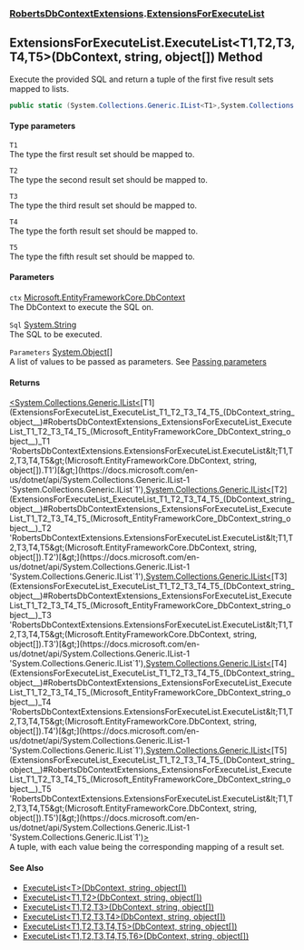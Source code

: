 ### [RobertsDbContextExtensions](RobertsDbContextExtensions 'RobertsDbContextExtensions').[ExtensionsForExecuteList](ExtensionsForExecuteList 'RobertsDbContextExtensions.ExtensionsForExecuteList')
## ExtensionsForExecuteList.ExecuteList&lt;T1,T2,T3,T4,T5&gt;(DbContext, string, object[]) Method
Execute the provided SQL and return a tuple of the 
first five result sets mapped to lists.
```csharp
public static (System.Collections.Generic.IList<T1>,System.Collections.Generic.IList<T2>,System.Collections.Generic.IList<T3>,System.Collections.Generic.IList<T4>,System.Collections.Generic.IList<T5>) ExecuteList<T1,T2,T3,T4,T5>(this Microsoft.EntityFrameworkCore.DbContext ctx, string Sql, params object[] Parameters);
```
#### Type parameters
<a name='RobertsDbContextExtensions_ExtensionsForExecuteList_ExecuteList_T1_T2_T3_T4_T5_(Microsoft_EntityFrameworkCore_DbContext_string_object__)_T1'></a>
`T1`  
The type the first result set should be mapped to.
  
<a name='RobertsDbContextExtensions_ExtensionsForExecuteList_ExecuteList_T1_T2_T3_T4_T5_(Microsoft_EntityFrameworkCore_DbContext_string_object__)_T2'></a>
`T2`  
The type the second result set should be mapped to.
  
<a name='RobertsDbContextExtensions_ExtensionsForExecuteList_ExecuteList_T1_T2_T3_T4_T5_(Microsoft_EntityFrameworkCore_DbContext_string_object__)_T3'></a>
`T3`  
The type the third result set should be mapped to.
  
<a name='RobertsDbContextExtensions_ExtensionsForExecuteList_ExecuteList_T1_T2_T3_T4_T5_(Microsoft_EntityFrameworkCore_DbContext_string_object__)_T4'></a>
`T4`  
The type the forth result set should be mapped to.
  
<a name='RobertsDbContextExtensions_ExtensionsForExecuteList_ExecuteList_T1_T2_T3_T4_T5_(Microsoft_EntityFrameworkCore_DbContext_string_object__)_T5'></a>
`T5`  
The type the fifth result set should be mapped to.
  
#### Parameters
<a name='RobertsDbContextExtensions_ExtensionsForExecuteList_ExecuteList_T1_T2_T3_T4_T5_(Microsoft_EntityFrameworkCore_DbContext_string_object__)_ctx'></a>
`ctx` [Microsoft.EntityFrameworkCore.DbContext](https://docs.microsoft.com/en-us/dotnet/api/Microsoft.EntityFrameworkCore.DbContext 'Microsoft.EntityFrameworkCore.DbContext')  
The DbContext to execute the SQL on.
  
<a name='RobertsDbContextExtensions_ExtensionsForExecuteList_ExecuteList_T1_T2_T3_T4_T5_(Microsoft_EntityFrameworkCore_DbContext_string_object__)_Sql'></a>
`Sql` [System.String](https://docs.microsoft.com/en-us/dotnet/api/System.String 'System.String')  
The SQL to be executed.
  
<a name='RobertsDbContextExtensions_ExtensionsForExecuteList_ExecuteList_T1_T2_T3_T4_T5_(Microsoft_EntityFrameworkCore_DbContext_string_object__)_Parameters'></a>
`Parameters` [System.Object](https://docs.microsoft.com/en-us/dotnet/api/System.Object 'System.Object')[[]](https://docs.microsoft.com/en-us/dotnet/api/System.Array 'System.Array')  
A list of values to be passed as parameters. See [Passing parameters](https://github.com/rmacfadyen/RobertsDbContextExtensions/blob/master/Parameters.md 'https://github.com/rmacfadyen/RobertsDbContextExtensions/blob/master/Parameters.md')
  
#### Returns
[&lt;](https://docs.microsoft.com/en-us/dotnet/api/System.ValueTuple 'System.ValueTuple')[System.Collections.Generic.IList&lt;](https://docs.microsoft.com/en-us/dotnet/api/System.Collections.Generic.IList-1 'System.Collections.Generic.IList`1')[T1](ExtensionsForExecuteList_ExecuteList_T1_T2_T3_T4_T5_(DbContext_string_object__)#RobertsDbContextExtensions_ExtensionsForExecuteList_ExecuteList_T1_T2_T3_T4_T5_(Microsoft_EntityFrameworkCore_DbContext_string_object__)_T1 'RobertsDbContextExtensions.ExtensionsForExecuteList.ExecuteList&lt;T1,T2,T3,T4,T5&gt;(Microsoft.EntityFrameworkCore.DbContext, string, object[]).T1')[&gt;](https://docs.microsoft.com/en-us/dotnet/api/System.Collections.Generic.IList-1 'System.Collections.Generic.IList`1')[,](https://docs.microsoft.com/en-us/dotnet/api/System.ValueTuple 'System.ValueTuple')[System.Collections.Generic.IList&lt;](https://docs.microsoft.com/en-us/dotnet/api/System.Collections.Generic.IList-1 'System.Collections.Generic.IList`1')[T2](ExtensionsForExecuteList_ExecuteList_T1_T2_T3_T4_T5_(DbContext_string_object__)#RobertsDbContextExtensions_ExtensionsForExecuteList_ExecuteList_T1_T2_T3_T4_T5_(Microsoft_EntityFrameworkCore_DbContext_string_object__)_T2 'RobertsDbContextExtensions.ExtensionsForExecuteList.ExecuteList&lt;T1,T2,T3,T4,T5&gt;(Microsoft.EntityFrameworkCore.DbContext, string, object[]).T2')[&gt;](https://docs.microsoft.com/en-us/dotnet/api/System.Collections.Generic.IList-1 'System.Collections.Generic.IList`1')[,](https://docs.microsoft.com/en-us/dotnet/api/System.ValueTuple 'System.ValueTuple')[System.Collections.Generic.IList&lt;](https://docs.microsoft.com/en-us/dotnet/api/System.Collections.Generic.IList-1 'System.Collections.Generic.IList`1')[T3](ExtensionsForExecuteList_ExecuteList_T1_T2_T3_T4_T5_(DbContext_string_object__)#RobertsDbContextExtensions_ExtensionsForExecuteList_ExecuteList_T1_T2_T3_T4_T5_(Microsoft_EntityFrameworkCore_DbContext_string_object__)_T3 'RobertsDbContextExtensions.ExtensionsForExecuteList.ExecuteList&lt;T1,T2,T3,T4,T5&gt;(Microsoft.EntityFrameworkCore.DbContext, string, object[]).T3')[&gt;](https://docs.microsoft.com/en-us/dotnet/api/System.Collections.Generic.IList-1 'System.Collections.Generic.IList`1')[,](https://docs.microsoft.com/en-us/dotnet/api/System.ValueTuple 'System.ValueTuple')[System.Collections.Generic.IList&lt;](https://docs.microsoft.com/en-us/dotnet/api/System.Collections.Generic.IList-1 'System.Collections.Generic.IList`1')[T4](ExtensionsForExecuteList_ExecuteList_T1_T2_T3_T4_T5_(DbContext_string_object__)#RobertsDbContextExtensions_ExtensionsForExecuteList_ExecuteList_T1_T2_T3_T4_T5_(Microsoft_EntityFrameworkCore_DbContext_string_object__)_T4 'RobertsDbContextExtensions.ExtensionsForExecuteList.ExecuteList&lt;T1,T2,T3,T4,T5&gt;(Microsoft.EntityFrameworkCore.DbContext, string, object[]).T4')[&gt;](https://docs.microsoft.com/en-us/dotnet/api/System.Collections.Generic.IList-1 'System.Collections.Generic.IList`1')[,](https://docs.microsoft.com/en-us/dotnet/api/System.ValueTuple 'System.ValueTuple')[System.Collections.Generic.IList&lt;](https://docs.microsoft.com/en-us/dotnet/api/System.Collections.Generic.IList-1 'System.Collections.Generic.IList`1')[T5](ExtensionsForExecuteList_ExecuteList_T1_T2_T3_T4_T5_(DbContext_string_object__)#RobertsDbContextExtensions_ExtensionsForExecuteList_ExecuteList_T1_T2_T3_T4_T5_(Microsoft_EntityFrameworkCore_DbContext_string_object__)_T5 'RobertsDbContextExtensions.ExtensionsForExecuteList.ExecuteList&lt;T1,T2,T3,T4,T5&gt;(Microsoft.EntityFrameworkCore.DbContext, string, object[]).T5')[&gt;](https://docs.microsoft.com/en-us/dotnet/api/System.Collections.Generic.IList-1 'System.Collections.Generic.IList`1')[&gt;](https://docs.microsoft.com/en-us/dotnet/api/System.ValueTuple 'System.ValueTuple')  
A tuple, with each value being the corresponding mapping of a result set.
#### See Also
- [ExecuteList&lt;T&gt;(DbContext, string, object[])](ExtensionsForExecuteList_ExecuteList_T_(DbContext_string_object__) 'RobertsDbContextExtensions.ExtensionsForExecuteList.ExecuteList&lt;T&gt;(Microsoft.EntityFrameworkCore.DbContext, string, object[])')
- [ExecuteList&lt;T1,T2&gt;(DbContext, string, object[])](ExtensionsForExecuteList_ExecuteList_T1_T2_(DbContext_string_object__) 'RobertsDbContextExtensions.ExtensionsForExecuteList.ExecuteList&lt;T1,T2&gt;(Microsoft.EntityFrameworkCore.DbContext, string, object[])')
- [ExecuteList&lt;T1,T2,T3&gt;(DbContext, string, object[])](ExtensionsForExecuteList_ExecuteList_T1_T2_T3_(DbContext_string_object__) 'RobertsDbContextExtensions.ExtensionsForExecuteList.ExecuteList&lt;T1,T2,T3&gt;(Microsoft.EntityFrameworkCore.DbContext, string, object[])')
- [ExecuteList&lt;T1,T2,T3,T4&gt;(DbContext, string, object[])](ExtensionsForExecuteList_ExecuteList_T1_T2_T3_T4_(DbContext_string_object__) 'RobertsDbContextExtensions.ExtensionsForExecuteList.ExecuteList&lt;T1,T2,T3,T4&gt;(Microsoft.EntityFrameworkCore.DbContext, string, object[])')
- [ExecuteList&lt;T1,T2,T3,T4,T5&gt;(DbContext, string, object[])](ExtensionsForExecuteList_ExecuteList_T1_T2_T3_T4_T5_(DbContext_string_object__) 'RobertsDbContextExtensions.ExtensionsForExecuteList.ExecuteList&lt;T1,T2,T3,T4,T5&gt;(Microsoft.EntityFrameworkCore.DbContext, string, object[])')
- [ExecuteList&lt;T1,T2,T3,T4,T5,T6&gt;(DbContext, string, object[])](ExtensionsForExecuteList_ExecuteList_T1_T2_T3_T4_T5_T6_(DbContext_string_object__) 'RobertsDbContextExtensions.ExtensionsForExecuteList.ExecuteList&lt;T1,T2,T3,T4,T5,T6&gt;(Microsoft.EntityFrameworkCore.DbContext, string, object[])')

